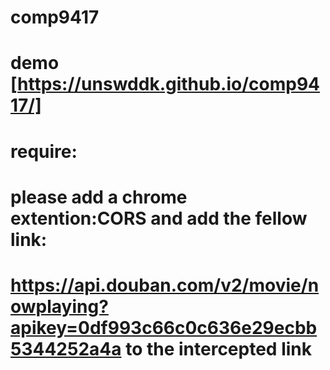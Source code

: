 # comp9417
# demo [https://unswddk.github.io/comp9417/]
# require:
# please add a chrome extention:CORS and add the fellow link:
# https://api.douban.com/v2/movie/nowplaying?apikey=0df993c66c0c636e29ecbb5344252a4a to the intercepted link
# 
